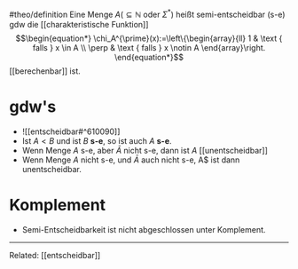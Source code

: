 #theo/definition
Eine Menge $A\left(\subseteq \mathbb{N}\right.$ oder $\left.\Sigma^*\right)$ heißt semi-entscheidbar (s-e) gdw die [[charakteristische Funktion]]
$$\begin{equation*}
\chi_A^{\prime}(x):=\left\{\begin{array}{ll}
1 & \text { falls } x \in A \\
\perp & \text { falls } x \notin A
\end{array}\right.
\end{equation*}$$
[[berechenbar]] ist.



# gdw's
- ![[entscheidbar#^610090]]
- Ist $A<B$ und ist $B$ **s-e**, so ist auch $A$ **s-e**.
- Wenn Menge $A$ s-e, aber $\bar{A}$ nicht s-e, dann ist $A$ [[unentscheidbar]]
- Wenn Menge $A$ nicht s-e, und $\bar{A}$ auch nicht s-e, A$ ist dann unentscheidbar.
 
# Komplement
- Semi-Entscheidbarkeit ist nicht abgeschlossen unter Komplement.









______
Related: [[entscheidbar]]